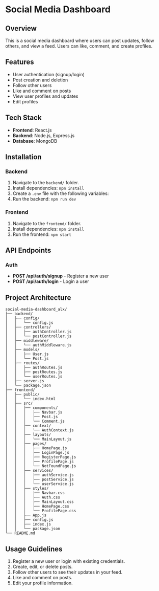 # Social Media Dashboard

## Overview

This is a social media dashboard where users can post updates, follow others, and view a feed. Users can like, comment, and create profiles.

## Features

- User authentication (signup/login)
- Post creation and deletion
- Follow other users
- Like and comment on posts
- View user profiles and updates
- Edit profiles

## Tech Stack

- **Frontend**: React.js
- **Backend**: Node.js, Express.js
- **Database**: MongoDB

## Installation

### Backend

1. Navigate to the `backend/` folder.
2. Install dependencies: `npm install`
3. Create a `.env` file with the following variables:
4. Run the backend: `npm run dev`

### Frontend

1. Navigate to the `frontend/` folder.
2. Install dependencies: `npm install`
3. Run the frontend: `npm start`

## API Endpoints

### Auth

- **POST /api/auth/signup** - Register a new user
- **POST /api/auth/login** - Login a user

## Project Architecture

```
social-media-dashboard_alx/
├── backend/
│   ├── config/
│   │   └── config.js
│   ├── controllers/
│   │   ├── authController.js
│   │   └── postController.js
│   ├── middleware/
│   │   └── authMiddleware.js
│   ├── models/
│   │   ├── User.js
│   │   └── Post.js
│   ├── routes/
│   │   ├── authRoutes.js
│   │   ├── postRoutes.js
│   │   └── userRoutes.js
│   ├── server.js
│   └── package.json
├── frontend/
│   ├── public/
│   │   └── index.html
│   ├── src/
│   │   ├── components/
│   │   │   ├── Navbar.js
│   │   │   ├── Post.js
│   │   │   └── Comment.js
│   │   ├── context/
│   │   │   └── AuthContext.js
│   │   ├── layouts/
│   │   │   └── MainLayout.js
│   │   ├── pages/
│   │   │   ├── HomePage.js
│   │   │   ├── LoginPage.js
│   │   │   ├── RegisterPage.js
│   │   │   ├── ProfilePage.js
│   │   │   └── NotFoundPage.js
│   │   ├── services/
│   │   │   ├── authService.js
│   │   │   ├── postService.js
│   │   │   └── userService.js
│   │   ├── styles/
│   │   │   ├── Navbar.css
│   │   │   ├── Auth.css
│   │   │   ├── MainLayout.css
│   │   │   ├── HomePage.css
│   │   │   └── ProfilePage.css
│   │   ├── App.js
│   │   ├── config.js
│   │   ├── index.js
│   │   └── package.json
└── README.md

```

## Usage Guidelines

1. Register a new user or login with existing credentials.
2. Create, edit, or delete posts.
3. Follow other users to see their updates in your feed.
4. Like and comment on posts.
5. Edit your profile information.

